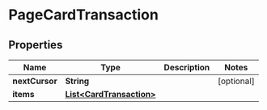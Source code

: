 

# PageCardTransaction


## Properties

| Name | Type | Description | Notes |
|------------ | ------------- | ------------- | -------------|
|**nextCursor** | **String** |  |  [optional] |
|**items** | [**List&lt;CardTransaction&gt;**](CardTransaction.md) |  |  |



